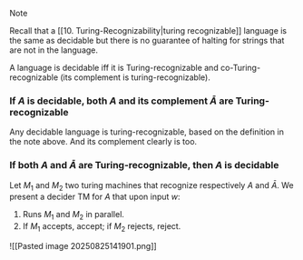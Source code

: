 > [!note]
> Recall that a [[10. Turing-Recognizability|turing recognizable]] language is the same as decidable but there is no guarantee of halting for strings that are not in the language.


A language is decidable iff it is Turing-recognizable and co-Turing-recognizable (its complement is turing-recognizable).

### If $A$ is decidable, both $A$ and its complement $\bar{A}$ are Turing-recognizable

Any decidable language is turing-recognizable, based on the definition in the note above.
And its complement clearly is too.

### If both $A$ and $\bar{A}$ are Turing-recognizable, then $A$ is decidable

Let $M_1$ and $M_2$ two turing machines that recognize respectively $A$ and $\bar{A}$.
We present a decider TM for $A$ that upon input $w$:
1. Runs $M_1$ and $M_2$ in parallel.
2. If $M_1$ accepts, accept; if $M_2$ rejects, reject.

![[Pasted image 20250825141901.png]]